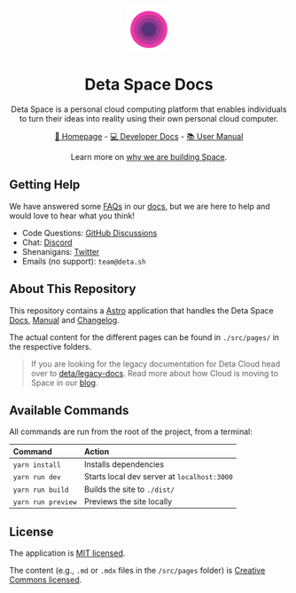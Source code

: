 <div align="center">

<a href="https://deta.space" target="_blank">
    <img src="./.github/deta.svg" width="80">
</a>

# Deta Space Docs

Deta Space is a personal cloud computing platform that enables individuals to turn their ideas into reality using their own personal cloud computer.

[🔮 Homepage](https://deta.space) - [💻 Developer Docs](https://deta.space/docs) - [📚 User Manual](https://deta.space/manual)

Learn more on [why we are building Space](https://deta.space/motivation).

</div>

## Getting Help

We have answered some [FAQs](https://deta.space/manual/faq) in our [docs](https://deta.space/manual), but we are here to help and would love to hear what you think!
- Code Questions: [GitHub Discussions](https://github.com/orgs/deta/discussions)
- Chat: [Discord](https://go.deta.dev/discord)
- Shenanigans: [Twitter](https://twitter.com/detahq)
- Emails (no support): `team@deta.sh`

## About This Repository

This repository contains a [Astro](https://astro.build) application that handles the Deta Space [Docs](https://deta.space/docs), [Manual](https://deta.space/manual) and [Changelog](https://deta.space/changelog).

The actual content for the different pages can be found in `./src/pages/` in the respective folders.

> If you are looking for the legacy documentation for Deta Cloud head over to [deta/legacy-docs](https://github.com/deta/legacy-docs). Read more about how Cloud is moving to Space in our [blog](https://deta.space/blog/moving-to-space).

## Available Commands

All commands are run from the root of the project, from a terminal:

| Command                | Action                                           |
| :--------------------- | :----------------------------------------------- |
| `yarn install`         | Installs dependencies                            |
| `yarn run dev`         | Starts local dev server at `localhost:3000`      |
| `yarn run build`       | Builds the site to `./dist/`                     |
| `yarn run preview`     | Previews the site locally                        |

## License

The application is [MIT licensed](./LICENSE).

The content (e.g., `.md` or `.mdx` files in the `/src/pages` folder) is [Creative Commons licensed](./LICENSE-content).
